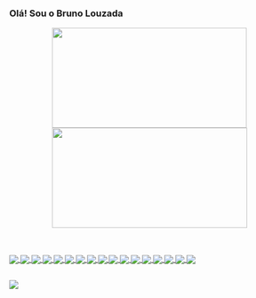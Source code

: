 ### Olá! Sou o Bruno Louzada

<div align="center">
  <a href="https://github.com/brunaumLL">
  <img height="180em" width="350" src="https://github-readme-stats-brunaumll.vercel.app/api?username=brunaumLL&show_icons=true&theme=dark&include_all_commits=true&count_private=true"/>
  <img height="180em" width="351" src="https://github-readme-stats-brunaumll.vercel.app/api/top-langs/?username=brunaumLL&layout=compact&langs_count=7&theme=dark"/>
</div>

 ##
 
<div style="display: inline_block"><br>
  <img align="center" src="https://camo.githubusercontent.com/a1309b252e82434062012a8073fa9fc1416a96289b7ca11555577b9fbe1cf03e/68747470733a2f2f696d672e736869656c64732e696f2f62616467652f2d4a6176615363726970742d2532334637444631433f7374796c653d666c61742d737175617265266c6f676f3d6a617661736372697074266c6f676f436f6c6f723d303030303030266c6162656c436f6c6f723d25323346374446314326636f6c6f723d253233464643453541">
  <img align="center" src="https://camo.githubusercontent.com/9515e195dde863e533edbe84494f04fff6baf6560d15db962a57395f4761a279/68747470733a2f2f696d672e736869656c64732e696f2f62616467652f2d507974686f6e2d2532334637444631433f7374796c653d666c61742d737175617265266c6f676f3d707974686f6e">
  <img align="center" src="https://camo.githubusercontent.com/634ac4573efe366be621f3d1952bf763970c98312f8dd6d99bcf4eddfa19e9f7/68747470733a2f2f696d672e736869656c64732e696f2f62616467652f2d52656163742d3631444146423f7374796c653d666c61742d737175617265266c6f676f3d7265616374266c6f676f436f6c6f723d666666666666">
  <img align="center" src="https://camo.githubusercontent.com/ebc7f5000f5bee203458e6781e6aa8fadb5e9fa5fd7753f05769701a1304af59/68747470733a2f2f696d672e736869656c64732e696f2f62616467652f2d547970655363726970742d3233356139373f7374796c653d666c61742d737175617265266c6f676f3d74797065736372697074266c6f676f436f6c6f723d666666666666">
  <img align="center" src="https://camo.githubusercontent.com/1d9be66417643c3872b27e3edda8196bb79cb24b07ee6086be9900fbc45c56fa/687474703a2f2f696d672e736869656c64732e696f2f62616467652f2d4c696e75782d6666623230303f7374796c653d666c61742d737175617265266c6f676f3d6c696e7578266c6f676f436f6c6f723d303030303030">
  <img align="center" src="https://camo.githubusercontent.com/fe017e863574a253b32b43c18a9c5700c7b9946fe76585345148c658cb8d090d/687474703a2f2f696d672e736869656c64732e696f2f62616467652f2d5653253230436f64652d3030374143433f7374796c653d666c61742d737175617265266c6f676f3d76697375616c2d73747564696f2d636f6465266c6f676f436f6c6f723d666666666666">
  <img align="center" src="https://camo.githubusercontent.com/9a7c8c4ee62739436a191706be9f786a813dc377ce778522da198cb94874dc22/68747470733a2f2f696d672e736869656c64732e696f2f62616467652f2d48544d4c352d2532334534344432373f7374796c653d666c61742d737175617265266c6f676f3d68746d6c35266c6f676f436f6c6f723d666666666666">
  <img align="center" src="https://camo.githubusercontent.com/19d98ab99fe0a1a5c00ef27920be3ada8548f2476877db0598960ac2a5f8788d/68747470733a2f2f696d672e736869656c64732e696f2f62616467652f2d435353332d2532333135373242363f7374796c653d666c61742d737175617265266c6f676f3d63737333">
  <img align="center" src="https://camo.githubusercontent.com/c5d0c3ab3bb7d56038dcfa868b056ed7b2bd119579bd4cf4d1123244adc74bca/68747470733a2f2f696d672e736869656c64732e696f2f62616467652f2d4769742d2532334630353033323f7374796c653d666c61742d737175617265266c6f676f3d676974266c6f676f436f6c6f723d253233666666666666">
  <img align="center" src="https://camo.githubusercontent.com/85dc47a56a4e73ae7b6e64b3b4416785497e74219ae179ae8faaaca10d5a78d9/68747470733a2f2f696d672e736869656c64732e696f2f62616467652f2d4769744875622d3138313731373f7374796c653d666c61742d737175617265266c6f676f3d676974687562">
  <img align="center" src="https://camo.githubusercontent.com/1da44bbbdf930b4d4c3148c845a34d954904b4d5e244fefe15f4b6c979509cd7/68747470733a2f2f696d672e736869656c64732e696f2f62616467652f2d4e6f64656a732d3333393933333f7374796c653d666c61742d737175617265266c6f676f3d4e6f64652e6a73266c6f676f436f6c6f723d666666666666">
  <img align="center" src="https://camo.githubusercontent.com/0fc9155456aa39c93d70ee1991ed81bd078a102ad38c2e455c941b09b179eead/68747470733a2f2f696d672e736869656c64732e696f2f62616467652f2d6e706d2d4342333833373f7374796c653d666c61742d737175617265266c6f676f3d6e706d">
  <img align="center" src="https://camo.githubusercontent.com/68c9062a013a63f6074ce9da2a26817593f5a071dd540d08c06ca16bc17842fd/68747470733a2f2f696d672e736869656c64732e696f2f62616467652f2d446f636b65722d3030336638633f7374796c653d666c61742d737175617265266c6f676f3d646f636b6572266c6f676f436f6c6f723d666666">
  <img align="center" src="https://camo.githubusercontent.com/4bf7860f9e5e58e195dd393c51a7005922e36f99e7c2a2a69611cbed052d7409/68747470733a2f2f696d672e736869656c64732e696f2f62616467652f2d457870726573732d3333393939393f7374796c653d666c61742d737175617265266c6f676f3d65787072657373266c6f676f436f6c6f723d666666666666">
  <img align="center" src="https://camo.githubusercontent.com/5af13b729c3d4da2b852c01b38d54b7d2813a0175eb5b6b9db5988ff5dd6a67a/68747470733a2f2f696d672e736869656c64732e696f2f62616467652f2d4d7953514c2d4541413232313f7374796c653d666c61742d737175617265266c6f676f3d6d7973716c266c6f676f436f6c6f723d316534633638">
  <img align="center" src="https://camo.githubusercontent.com/9bc18e835755dd18d761f9dd75192b1fbe1f6884c5c2cdb4a1f679272c526ad4/68747470733a2f2f696d672e736869656c64732e696f2f62616467652f2d53657175656c697a652d3032616665663f7374796c653d666c61742d737175617265266c6f676f3d73657175656c697a65266c6f676f436f6c6f723d666666666666">
  <img align="center" src="https://camo.githubusercontent.com/7195f6e0153d04c4e494244e7cc2f4425bb965afd597775c674f28dcff620866/68747470733a2f2f696d672e736869656c64732e696f2f62616467652f2d4d6f6e676f44422d623f7374796c653d666c61742d737175617265266c6f676f3d4d6f6e676f4442266c6f676f436f6c6f723d666666666666">
  
  ##
  
  <div> 
  <a href="https://www.linkedin.com/in/brunolorenzonlouzada/" target="_blank"><img src="https://img.shields.io/badge/-LinkedIn-%230077B5?style=for-the-badge&logo=linkedin&logoColor=white" target="_blank"></a>  
</div>
